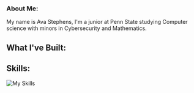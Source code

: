 ### About Me:
My name is Ava Stephens, I'm a junior at Penn State studying Computer science with minors in Cybersecurity and Mathematics.

## What I've Built:


## Skills:
![My Skills](https://skillicons.dev/icons?i=js,py,react,nodejs,java,html,flutter,css,c,github,bash,flask,verilog,MIPS)
